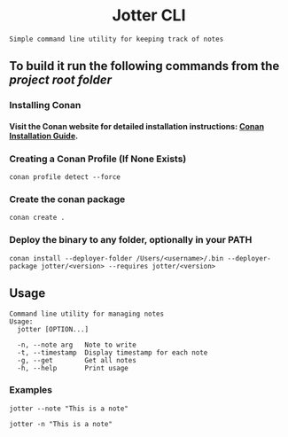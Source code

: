 # <div align="center"> Jotter CLI </div>

```Simple command line utility for keeping track of notes```

## To build it run the following commands from the *project root folder*

### Installing Conan
#### Visit the Conan website for detailed installation instructions: [Conan Installation Guide](https://docs.conan.io/2/installation.html).

### Creating a Conan Profile (If None Exists)

```console
conan profile detect --force
```

### Create the conan package

```console
conan create .
```

### Deploy the binary to any folder, optionally in your PATH

```console
conan install --deployer-folder /Users/<username>/.bin --deployer-package jotter/<version> --requires jotter/<version>
```

## Usage

```
Command line utility for managing notes
Usage:
  jotter [OPTION...]

  -n, --note arg   Note to write
  -t, --timestamp  Display timestamp for each note
  -g, --get        Get all notes
  -h, --help       Print usage
```

### Examples

```console
jotter --note "This is a note"
```

```console
jotter -n "This is a note"
``` 
